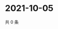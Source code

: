 # 2021-10-05

共 0 条

<!-- BEGIN WEIBO -->
<!-- 最后更新时间 Tue Oct 05 2021 21:23:52 GMT+0800 (China Standard Time) -->

<!-- END WEIBO -->
